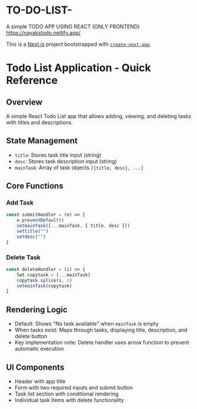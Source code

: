 # TO-DO-LIST-

A simple TODO APP USING REACT (ONLY FRONTEND)
https://nayakstodo.netlify.app/

This is a [Next.js](https://nextjs.org) project bootstrapped with [`create-next-app`](https://github.com/vercel/next.js/tree/canary/packages/create-next-app).

# Todo List Application - Quick Reference

## Overview
A simple React Todo List app that allows adding, viewing, and deleting tasks with titles and descriptions.

## State Management
- `title`: Stores task title input (string)
- `desc`: Stores task description input (string)
- `mainTask`: Array of task objects `[{title, desc}, ...]`

## Core Functions

### Add Task
```javascript
const submitHandler = (e) => {
    e.preventDefault()
    setmainTask([...mainTask, { title, desc }])
    settitle("")
    setdesc("")
}
```

### Delete Task
```javascript
const deleteHandler = (i) => {
    let copytask = [...mainTask]
    copytask.splice(i, 1)
    setmainTask(copytask)
}
```

## Rendering Logic
- Default: Shows "No task available" when `mainTask` is empty
- When tasks exist: Maps through tasks, displaying title, description, and delete button
- Key implementation note: Delete handler uses arrow function to prevent automatic execution

## UI Components
- Header with app title
- Form with two required inputs and submit button
- Task list section with conditional rendering
- Individual task items with delete functionality
